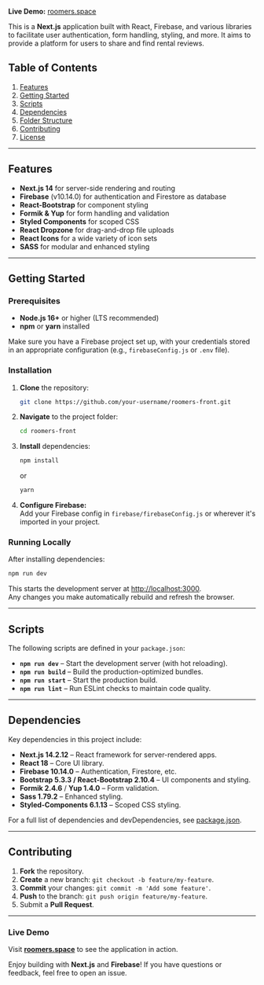 **Live Demo:** [roomers.space](https://roomers.space)

This is a **Next.js** application built with React, Firebase, and various libraries to facilitate user authentication, form handling, styling, and more. It aims to provide a platform for users to share and find rental reviews.

## Table of Contents

1. [Features](#features)
2. [Getting Started](#getting-started)
3. [Scripts](#scripts)
4. [Dependencies](#dependencies)
5. [Folder Structure](#folder-structure)
6. [Contributing](#contributing)
7. [License](#license)

---

## Features

- **Next.js 14** for server-side rendering and routing
- **Firebase** (v10.14.0) for authentication and Firestore as database
- **React-Bootstrap** for component styling
- **Formik & Yup** for form handling and validation
- **Styled Components** for scoped CSS
- **React Dropzone** for drag-and-drop file uploads
- **React Icons** for a wide variety of icon sets
- **SASS** for modular and enhanced styling

---

## Getting Started

### Prerequisites

- **Node.js 16+** or higher (LTS recommended)
- **npm** or **yarn** installed

Make sure you have a Firebase project set up, with your credentials stored in an appropriate configuration (e.g., `firebaseConfig.js` or `.env` file).

### Installation

1. **Clone** the repository:

   ```bash
   git clone https://github.com/your-username/roomers-front.git
   ```

2. **Navigate** to the project folder:

   ```bash
   cd roomers-front
   ```

3. **Install** dependencies:

   ```bash
   npm install
   ```

   or

   ```bash
   yarn
   ```

4. **Configure Firebase:**  
   Add your Firebase config in `firebase/firebaseConfig.js` or wherever it's imported in your project.

### Running Locally

After installing dependencies:

```bash
npm run dev
```

This starts the development server at [http://localhost:3000](http://localhost:3000).  
Any changes you make automatically rebuild and refresh the browser.

---

## Scripts

The following scripts are defined in your `package.json`:

- **`npm run dev`** – Start the development server (with hot reloading).
- **`npm run build`** – Build the production-optimized bundles.
- **`npm run start`** – Start the production build.
- **`npm run lint`** – Run ESLint checks to maintain code quality.

---

## Dependencies

Key dependencies in this project include:

- **Next.js 14.2.12** – React framework for server-rendered apps.
- **React 18** – Core UI library.
- **Firebase 10.14.0** – Authentication, Firestore, etc.
- **Bootstrap 5.3.3 / React-Bootstrap 2.10.4** – UI components and styling.
- **Formik 2.4.6** / **Yup 1.4.0** – Form validation.
- **Sass 1.79.2** – Enhanced styling.
- **Styled-Components 6.1.13** – Scoped CSS styling.

For a full list of dependencies and devDependencies, see [package.json](./package.json).

---

## Contributing

1. **Fork** the repository.
2. **Create** a new branch: `git checkout -b feature/my-feature`.
3. **Commit** your changes: `git commit -m 'Add some feature'`.
4. **Push** to the branch: `git push origin feature/my-feature`.
5. Submit a **Pull Request**.

---

### Live Demo

Visit **[roomers.space](https://roomers.space)** to see the application in action.

Enjoy building with **Next.js** and **Firebase**! If you have questions or feedback, feel free to open an issue.
